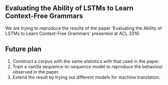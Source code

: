 ## Evaluating the Ability of LSTMs to Learn Context-Free Grammars

We are trying to reproduce the results of the paper 'Evaluating the Ability of LSTMs to Learn Context-Free Grammars' presented at ACL 2018.


## Future plan

  1. Construct a corpus with the same statistics with that used in the paper.
  2. Train a vanilla sequence-to-sequence model to reproduce the behaviour observed in the paper.
  3. Extend the result by trying out different models for machine translation.
